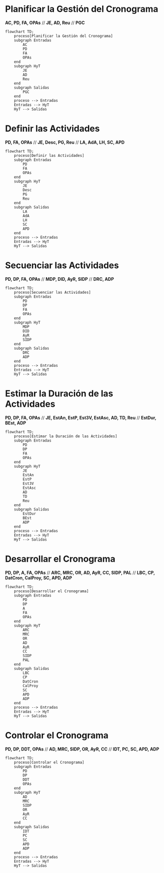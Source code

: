 # Planificar la Gestión del Cronograma
**AC, PD, FA, OPAs** // **JE, AD, Reu** // **PGC**

```mermaid
flowchart TD;
	proceso[Planificar la Gestión del Cronograma]
	subgraph Entradas
		AC
		PD
		FA
		OPAs
	end
	subgraph HyT
		JE
		AD
		Reu
	end
	subgraph Salidas
		PGC
	end
	proceso --> Entradas
	Entradas --> HyT 
	HyT --> Salidas
```

# Definir las Actividades
**PD, FA, OPAs** // **JE, Desc, PG, Reu** // **LA, AdA, LH, SC, APD**

```mermaid
flowchart TD;
	proceso[Definir las Actividades]
	subgraph Entradas
		PD
		FA
		OPAs
	end
	subgraph HyT
		JE
		Desc
		PG
		Reu
	end
	subgraph Salidas
		LA
		AdA
		LH
		SC
		APD
	end
	proceso --> Entradas
	Entradas --> HyT
	HyT --> Salidas
```

# Secuenciar las Actividades
**PD, DP, FA, OPAs** // **MDP, DID, AyR, SIDP** // **DRC, ADP**

```mermaid
flowchart TD;
	proceso[Secuenciar las Actividades]
	subgraph Entradas
		PD
		DP
		FA
		OPAs
	end
	subgraph HyT
		MDP
		DID
		AyR
		SIDP
	end
	subgraph Salidas
		DRC
		ADP
	end
	proceso --> Entradas
	Entradas --> HyT
	HyT --> Salidas
```

# Estimar la Duración de las Actividades
**PD, DP, FA, OPAs** // **JE, EstAn, EstP, Est3V, EstAsc, AD, TD, Reu** // **EstDur, BEst, ADP**

```mermaid
flowchart TD;
	proceso[Estimar la Duración de las Actividades]
	subgraph Entradas
		PD
		DP
		FA
		OPAs
	end
	subgraph HyT
		JE
		EstAn
		EstP
		Est3V
		EstAsc
		AD
		TD
		Reu
	end
	subgraph Salidas
		EstDur
		BEst
		ADP
	end
	proceso --> Entradas
	Entradas --> HyT
	HyT --> Salidas
```
# Desarrollar el Cronograma
**PD, DP, A, FA, OPAs** // **ARC, MRC, OR, AD, AyR, CC, SIDP, PAL** // **LBC, CP, DatCron, CalProy, SC, APD, ADP**

```mermaid
flowchart TD;
	proceso[Desarrollar el Cronograma]
	subgraph Entradas
		PD
		DP
		A
		FA
		OPAs
	end
	subgraph HyT
		ARC
		MRC
		OR
		AD
		AyR
		CC
		SIDP
		PAL
	end
	subgraph Salidas
		LBC
		CP
		DatCron
		CalProy
		SC
		APD
		ADP
	end
	proceso --> Entradas
	Entradas --> HyT
	HyT --> Salidas
```
# Controlar el Cronograma
**PD, DP, DDT, OPAs** // **AD, MRC, SIDP, OR, AyR, CC** // **IDT, PC, SC, APD, ADP**

```mermaid
flowchart TD;
	proceso[Controlar el Cronograma]
	subgraph Entradas
		PD
		DP
		DDT
		OPAs
	end
	subgraph HyT
		AD
		MRC
		SIDP
		OR
		AyR
		CC
	end
	subgraph Salidas
		IDT
		PC
		SC
		APD
		ADP
	end
	proceso --> Entradas
	Entradas --> HyT
	HyT --> Salidas	
```
